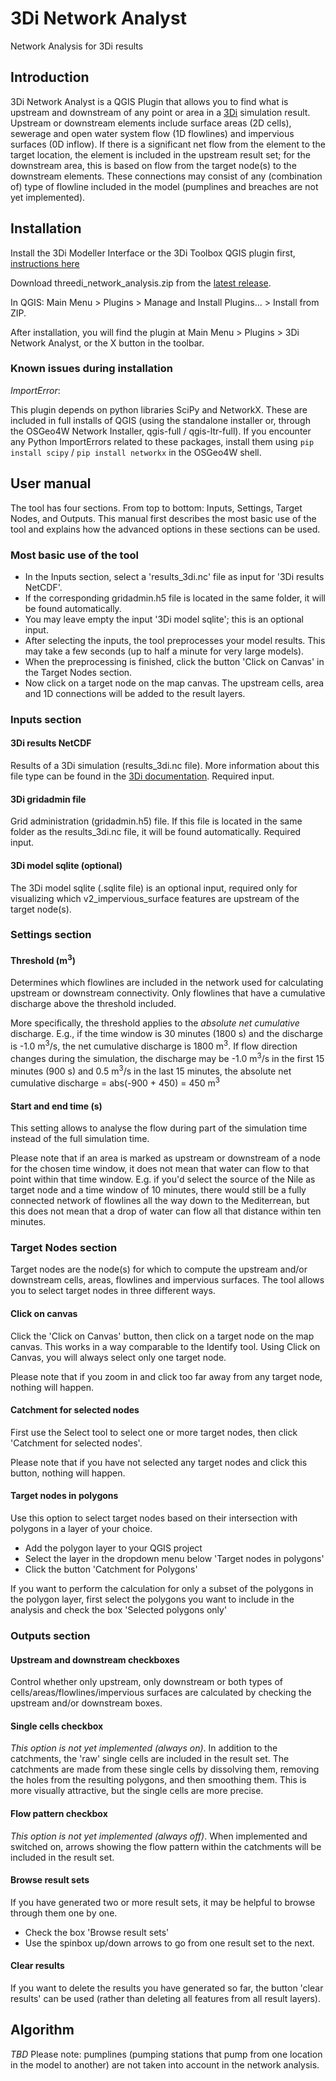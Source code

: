 # 3Di Network Analyst
 Network Analysis for 3Di results

## Introduction
3Di Network Analyst is a QGIS Plugin that allows you to find what is upstream and downstream of any point or area in a [3Di](https://3diwatermanagement.com/) simulation result. Upstream or downstream elements include surface areas (2D cells), sewerage and open water system flow (1D flowlines) and impervious surfaces (0D inflow). If there is a significant net flow from the element to the target location, the element is included in the upstream result set; for the downstream area, this is based on flow from the target node(s) to the downstream elements. These connections may consist of any (combination of) type of flowline included in the model (pumplines and breaches are not yet implemented).

## Installation
Install the 3Di Modeller Interface or the 3Di Toolbox QGIS plugin first, [instructions here](https://docs.3di.lizard.net/d_qgis_plugin.html#modeller-interface)

Download threedi_network_analysis.zip from the [latest release](https://github.com/nens/threedi-network-analyst/releases).

In QGIS: Main Menu > Plugins > Manage and Install Plugins... > Install from ZIP.

After installation, you will find the plugin at Main Menu > Plugins > 3Di Network Analyst, or the X button in the toolbar.

### Known issues during installation
_ImportError_: 

This plugin depends on python libraries SciPy and NetworkX. These are included in full installs of QGIS (using the standalone installer or, through the OSGeo4W Network Installer, qgis-full / qgis-ltr-full). If you encounter any Python ImportErrors related to these packages, install them using `pip install scipy` / `pip install networkx` in the OSGeo4W shell.

## User manual
The tool has four sections. From top to bottom: Inputs, Settings, Target Nodes, and Outputs. This manual first describes the most basic use of the tool and explains how the advanced options in these sections can be used.

### Most basic use of the tool
* In the Inputs section, select a 'results_3di.nc' file as input for '3Di results NetCDF'.
* If the corresponding gridadmin.h5 file is located in the same folder, it will be found automatically.
* You may leave empty the input '3Di model sqlite'; this is an optional input.
* After selecting the inputs, the tool preprocesses your model results. This may take a few seconds (up to half a minute for very large models).
* When the preprocessing is finished, click the button 'Click on Canvas' in the Target Nodes section.
* Now click on a target node on the map canvas. The upstream cells, area and 1D connections will be added to the result layers.

### Inputs section
#### 3Di results NetCDF
Results of a 3Di simulation (results_3di.nc file). More information about this file type can be found in the [3Di documentation](https://docs.3di.lizard.net/c_results.html#data-format-results-3di-nc). Required input.

#### 3Di gridadmin file
Grid administration (gridadmin.h5) file. If this file is located in the same folder as the results_3di.nc file, it will be found automatically. Required input.

#### 3Di model sqlite (optional)
The 3Di model sqlite (.sqlite file) is an optional input, required only for visualizing which v2_impervious_surface features are upstream of the target node(s).

### Settings section
#### Threshold (m<sup>3</sup>)
Determines which flowlines are included in the network used for calculating upstream or downstream connectivity. Only flowlines that have a cumulative discharge above the threshold included. 

More specifically, the threshold applies to the _absolute net cumulative_ discharge. E.g., if the time window is 30 minutes (1800 s) and the discharge is -1.0 m<sup>3</sup>/s, the net cumulative discharge is 1800 m<sup>3</sup>. If flow direction changes during the simulation, the discharge may be -1.0 m<sup>3</sup>/s in the first 15 minutes (900 s) and 0.5 m<sup>3</sup>/s in the last 15 minutes, the absolute net cumulative discharge = abs(-900 + 450) = 450 m<sup>3</sup>

#### Start and end time (s)
This setting allows to analyse the flow during part of the simulation time instead of the full simulation time. 

Please note that if an area is marked as upstream or downstream of a node for the chosen time window, it does not mean that water can flow to that point within that time window. E.g. if you'd select the source of the Nile as target node and a time window of 10 minutes, there would still be a fully connected network of flowlines all the way down to the Mediterrean, but this does not mean that a drop of water can flow all that distance within ten minutes.

### Target Nodes section
Target nodes are the node(s) for which to compute the upstream and/or downstream cells, areas, flowlines and impervious surfaces. The tool allows you to select target nodes in three different ways.

#### Click on canvas
Click the 'Click on Canvas' button, then click on a target node on the map canvas. This works in a way comparable to the Identify tool. Using Click on Canvas, you will always select only one target node.

Please note that if you zoom in and click too far away from any target node, nothing will happen.

#### Catchment for selected nodes
First use the Select tool to select one or more target nodes, then click 'Catchment for selected nodes'.

Please note that if you have not selected any target nodes and click this button, nothing will happen.

#### Target nodes in polygons
Use this option to select target nodes based on their intersection with polygons in a layer of your choice. 
* Add the polygon layer to your QGIS project
* Select the layer in the dropdown menu below 'Target nodes in polygons'
* Click the button 'Catchment for Polygons'

If you want to perform the calculation for only a subset of the polygons in the polygon layer, first select the polygons you want to include in the analysis and check the box 'Selected polygons only'

### Outputs section
#### Upstream and downstream checkboxes
Control whether only upstream, only downstream or both types of cells/areas/flowlines/impervious surfaces are calculated by checking the upstream and/or downstream boxes.

#### Single cells checkbox
_This option is not yet implemented (always on)_. In addition to the catchments, the 'raw' single cells are included in the result set. The catchments are made from these single cells by dissolving them, removing the holes from the resulting polygons, and then smoothing them. This is more visually attractive, but the single cells are more precise.

#### Flow pattern checkbox
_This option is not yet implemented (always off)_. When implemented and switched on, arrows showing the flow pattern within the catchments will be included in the result set.

#### Browse result sets
If you have generated two or more result sets, it may be helpful to browse through them one by one. 
* Check the box 'Browse result sets'
* Use the spinbox up/down arrows to go from one result set to the next.

#### Clear results
If you want to delete the results you have generated so far, the button 'clear results' can be used (rather than deleting all features from all result layers).

## Algorithm
_TBD_
Please note: pumplines (pumping stations that pump from one location in the model to another) are not taken into account in the network analysis. 




